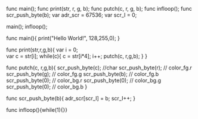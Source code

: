 func main();
func print(str, r, g, b);
func putch(c, r, g, b);
func infloop();
func scr_push_byte(b);
var adr_scr = 67536;
var scr_I = 0;

main();
infloop();


func main(){
	print("Hello World!", 128,255,0);
}

func print(str,r,g,b){
	var i = 0;	
	var c = str[i];
	while(c){
		c = str[i*4];
		i++;
		putch(c, r,g,b);
	}
}

func putch(c, r,g,b){
	scr_push_byte(c); //char
	scr_push_byte(r); // color_fg.r
	scr_push_byte(g); // color_fg.g
	scr_push_byte(b); // color_fg.b
	scr_push_byte(0); // color_bg.r
	scr_push_byte(0); // color_bg.g
	scr_push_byte(0); // color_bg.b
}

func scr_push_byte(b){
	adr_scr[scr_I] = b; scr_I++;
}

func infloop(){while(1){}}
